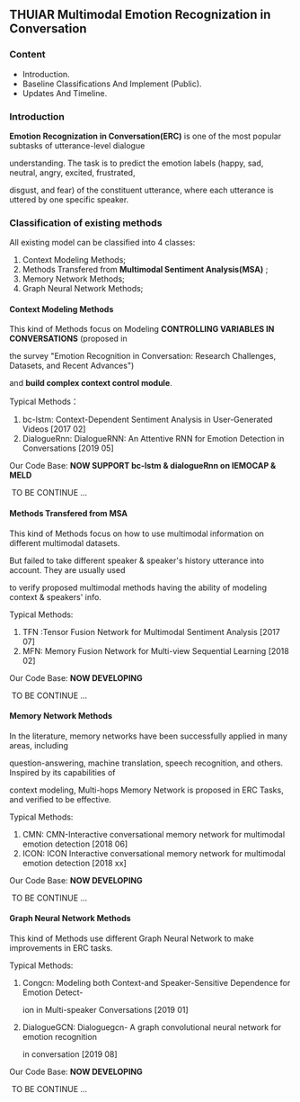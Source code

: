 ## THUIAR Multimodal Emotion Recognization in Conversation

### Content

- Introduction.
- Baseline Classifications And Implement (Public).
- Updates And Timeline.

### Introduction

**Emotion Recognization in Conversation(ERC)** is one of the most popular subtasks of utterance-level dialogue

 understanding. The task is to predict the emotion labels (happy, sad, neutral, angry, excited, frustrated, 

disgust, and fear) of the constituent utterance, where each utterance is uttered by one specific speaker.

### Classification of existing methods

All existing model can be classified into 4 classes:

1. Context Modeling Methods;
2. Methods Transfered from **Multimodal Sentiment Analysis(MSA)** ;
3.  Memory Network Methods;
4. Graph Neural Network Methods;

#### Context Modeling Methods

This kind of Methods focus on Modeling **CONTROLLING VARIABLES IN CONVERSATIONS** (proposed in

 the survey "Emotion Recognition in Conversation: Research Challenges, Datasets, and Recent Advances")

  and **build complex context control module**.

Typical Methods：

1. bc-lstm: Context-Dependent Sentiment Analysis in User-Generated Videos [2017 02]
2. DialogueRnn: DialogueRNN: An Attentive RNN for Emotion Detection in Conversations [2019 05]

Our Code Base: **NOW SUPPORT bc-lstm & dialogueRnn on IEMOCAP & MELD** 

​																	TO BE CONTINUE …

#### Methods Transfered from MSA 

This kind of Methods focus on how to use multimodal information on different multimodal datasets.

 But failed to take different speaker & speaker's history utterance into account. They are usually used

 to verify proposed multimodal methods having the ability of modeling context & speakers' info.

Typical Methods:

1. TFN :Tensor Fusion Network for Multimodal Sentiment Analysis [2017 07]
2. MFN: Memory Fusion Network for Multi-view Sequential Learning [2018 02]

Our Code Base: **NOW DEVELOPING** 

​																	TO BE CONTINUE …

#### Memory Network Methods

In the literature, memory networks have been successfully applied in many areas, including 

question-answering, machine translation, speech recognition, and others. Inspired by its capabilities of

context modeling, Multi-hops  Memory Network is proposed in ERC Tasks, and verified to be effective.

Typical Methods: 

1. CMN: CMN-Interactive conversational memory network for multimodal emotion detection [2018 06]
2. ICON: ICON Interactive conversational memory network for multimodal emotion detection [2018 xx]

Our Code Base: **NOW DEVELOPING** 

​																	TO BE CONTINUE …

#### Graph Neural Network Methods

This kind of Methods use different Graph Neural Network to make improvements in ERC tasks. 

Typical Methods:

1. Congcn: Modeling both Context-and Speaker-Sensitive Dependence for Emotion Detect-

   ion in Multi-speaker Conversations [2019 01]

2. DialogueGCN: Dialoguegcn- A graph convolutional neural network for emotion recognition

    in conversation [2019 08]

Our Code Base: **NOW DEVELOPING** 

​																	TO BE CONTINUE …

